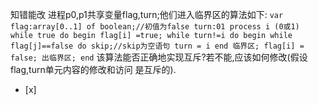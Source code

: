 知错能改
进程p0,p1共享变量flag,turn;他们进入临界区的算法如下:
    ```
	    var flag:array[0..1] of boolean;//初值为false
	    turn:01
	    process i (0或1)
	    	while true
	    	do begin
	    		flag[i] =true;
	    		while turn!=i
	    		do begin
	    			while flag[j]==false
	    			do skip;//skip为空语句
	    			turn = i
	    		end
	    		临界区;
	    		flag[i] = false;
	    		出临界区;
	    	end
	    ```
该算法能否正确地实现互斥?若不能,应该如何修改(假设flag,turn单元内容的修改和访问 是互斥的).
- [x]  

